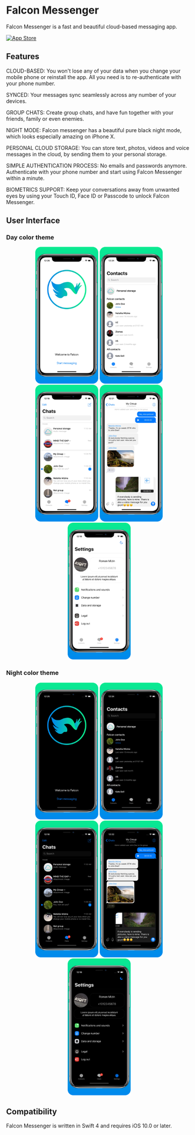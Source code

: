 # Falcon Messenger

Falcon Messenger is a fast and beautiful cloud-based messaging app.

<a target="_blank" href="https://itunes.apple.com/app/id1313765714"><img src="http://www.binpress.com/uploads/store33364/itunes-app-store-logo.png" width="290" height="100" alt="App Store" /></a>



## Features

CLOUD-BASED: You won't lose any of your data when you change your mobile phone or reinstall the app. All you need is to re-authenticate with your phone number.

SYNCED: Your messages sync seamlessly across any number of your devices.

GROUP CHATS: Create group chats, and have fun together with your friends, family or even enemies.

NIGHT MODE: Falcon messenger has a beautiful pure black night mode, which looks especially amazing on iPhone X.

PERSONAL CLOUD STORAGE: You can store text, photos, videos and voice messages in the cloud, by sending them to your personal storage.

SIMPLE AUTHENTICATION PROCESS: No emails and passwords anymore. Authenticate with your phone number and start using Falcon Messenger within a minute.

BIOMETRICS SUPPORT: Keep your conversations away from unwanted eyes by using your Touch ID, Face ID or Passcode to unlock Falcon Messenger.

## User Interface
### Day color theme
<p align="center">
 <img src="https://raw.githubusercontent.com/RMizin/FalconMessenger/master/Screenshots/5.8LightWelcome.png" width="171"/>
 <img src="https://raw.githubusercontent.com/RMizin/FalconMessenger/master/Screenshots/5.8LightContacts.png" width="171"/>
 <img src="https://raw.githubusercontent.com/RMizin/FalconMessenger/master/Screenshots/5.8LightChats.png" width="171"/>
 <img src="https://raw.githubusercontent.com/RMizin/FalconMessenger/master/Screenshots/5.8LightGroupChat.png" width="171"/>
 <img src="https://raw.githubusercontent.com/RMizin/FalconMessenger/master/Screenshots/5.8LightSettings.png" width="171"/>
</p>

### Night color theme
<p align="center">
 <img src="https://raw.githubusercontent.com/RMizin/FalconMessenger/master/Screenshots/5.8DarkWelcome.png" width="171"/>
 <img src="https://raw.githubusercontent.com/RMizin/FalconMessenger/master/Screenshots/5.8DarkContacts.png" width="171"/>
 <img src="https://raw.githubusercontent.com/RMizin/FalconMessenger/master/Screenshots/5.8DarkChats.png" width="171"/>
 <img src="https://raw.githubusercontent.com/RMizin/FalconMessenger/master/Screenshots/5.8DarkGroupChat.png" width="171"/>
 <img src="https://raw.githubusercontent.com/RMizin/FalconMessenger/master/Screenshots/5.8DarkSettings.png" width="171"/>
</p> 

## Compatibility
Falcon Messenger is written in Swift 4 and requires iOS 10.0 or later.
